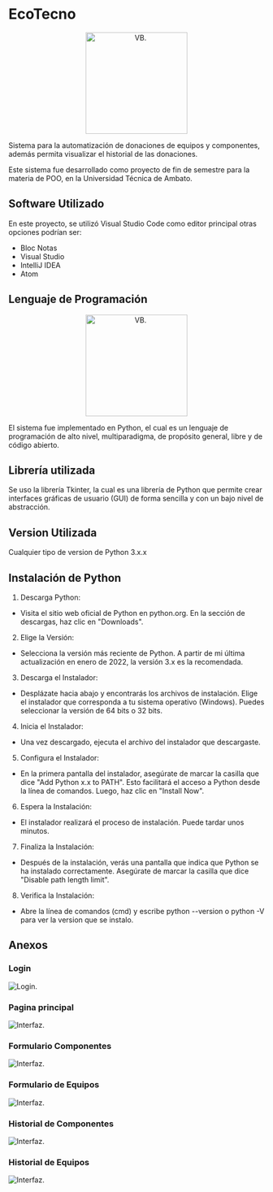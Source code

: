 # EcoTecno


<center>

<img src="https://cdn.icon-icons.com/icons2/1959/PNG/256/16_122770.png" alt="VB." width="200">
</center>

Sistema para la automatización de donaciones de equipos y componentes, además permita visualizar el historial de las donaciones.


Este sistema fue desarrollado como proyecto de fin de semestre para la materia de POO, en la Universidad Técnica de Ambato.


## Software Utilizado
En este proyecto, se utilizó Visual Studio Code como editor principal otras opciones podrían ser:

- Bloc Notas
- Visual Studio
- IntelliJ IDEA 
- Atom

## Lenguaje de Programación
<center>

<img src="https://cdn.icon-icons.com/icons2/112/PNG/512/python_18894.png" alt="VB." width="200">
</center>

El sistema fue implementado en Python, el cual es un lenguaje de programación de alto nivel, multiparadigma, de propósito general, libre y de código abierto.


## Librería utilizada
Se uso la librería Tkinter, la cual es una librería de Python que permite crear interfaces gráficas de usuario (GUI) de forma sencilla y con un bajo nivel de abstracción.

## Version Utilizada
Cualquier tipo de version de Python 3.x.x

## Instalación de Python

1. Descarga Python:

- Visita el sitio web oficial de Python en python.org. En la sección de descargas, haz clic en "Downloads".

2. Elige la Versión:

- Selecciona la versión más reciente de Python. A partir de mi última actualización en enero de 2022, la versión 3.x es la recomendada.

3. Descarga el Instalador:

- Desplázate hacia abajo y encontrarás los archivos de instalación. Elige el instalador que corresponda a tu sistema operativo (Windows). Puedes seleccionar la versión de 64 bits o 32 bits.

4. Inicia el Instalador:

- Una vez descargado, ejecuta el archivo del instalador que descargaste.

5. Configura el Instalador:

- En la primera pantalla del instalador, asegúrate de marcar la casilla que dice "Add Python x.x to PATH". Esto facilitará el acceso a Python desde la línea de comandos. Luego, haz clic en "Install Now".

6. Espera la Instalación:

- El instalador realizará el proceso de instalación. Puede tardar unos minutos.

7. Finaliza la Instalación:

- Después de la instalación, verás una pantalla que indica que Python se ha instalado correctamente. Asegúrate de marcar la casilla que dice "Disable path length limit".

8. Verifica la Instalación:

- Abre la línea de comandos (cmd) y escribe python --version o python -V para ver la version que se instalo.



## Anexos
### Login
![Login.](https://github.com/Kevin-Saquinga/ImagenesGit/blob/EcoTecno/login.png?raw=true)



### Pagina principal
![Interfaz.](https://github.com/Kevin-Saquinga/ImagenesGit/blob/EcoTecno/interfaz.png?raw=true)



### Formulario Componentes
![Interfaz.](https://github.com/Kevin-Saquinga/ImagenesGit/blob/EcoTecno/forCompo.png?raw=true)


### Formulario de Equipos
![Interfaz.](https://github.com/Kevin-Saquinga/ImagenesGit/blob/EcoTecno/forEquipo.png?raw=true)

### Historial de  Componentes
![Interfaz.](https://github.com/Kevin-Saquinga/ImagenesGit/blob/EcoTecno/histCom.png?raw=true)


### Historial de Equipos
![Interfaz.](https://github.com/Kevin-Saquinga/ImagenesGit/blob/EcoTecno/histoEq.png?raw=true)
